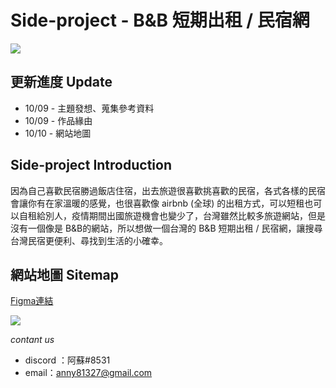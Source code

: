 #  Side-project - B&B 短期出租 / 民宿網
![](https://i.imgur.com/EP9u1k3.png)



## 更新進度 Update

- 10/09  - 主題發想、蒐集參考資料
- 10/09  - 作品緣由
- 10/10  - 網站地圖

## Side-project Introduction
因為自己喜歡民宿勝過飯店住宿，出去旅遊很喜歡挑喜歡的民宿，各式各樣的民宿會讓你有在家溫暖的感覺，也很喜歡像 airbnb (全球) 的出租方式，可以短租也可以自租給別人，疫情期間出國旅遊機會也變少了，台灣雖然比較多旅遊網站，但是沒有一個像是 B&B的網站，所以想做一個台灣的 B&B 短期出租 / 民宿網，讓搜尋台灣民宿更便利、尋找到生活的小確幸。


## 網站地圖 Sitemap 
[Figma連結](https://www.figma.com/file/u2xvEpI76ET9kVV3O378LS/Side-project---B-%26-B-%E7%9F%AD%E6%9C%9F%E5%87%BA%E7%A7%9F%2F-%E6%B0%91%E5%AE%BF%E7%B6%B2?node-id=0%3A1)

![](https://i.imgur.com/nD78uiP.png)


*contant us* 
- discord ：阿蘇#8531
- email：anny81327@gmail.com
